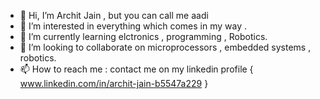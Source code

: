 - 👋 Hi, I’m Archit Jain , but you can call me aadi
- 👀 I’m interested in everything which comes in my way .
- 🌱 I’m currently learning elctronics , programming , Robotics.
- 💞️ I’m looking to collaborate on microprocessors , embedded systems , robotics.
- 📫 How to reach me : contact me on my linkedin profile { www.linkedin.com/in/archit-jain-b5547a229 }

<!---
archjain123/archjain123 is a ✨ special ✨ repository because its `README.md` (this file) appears on your GitHub profile.
You can click the Preview link to take a look at your changes.
--->

